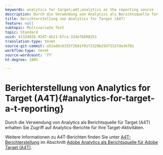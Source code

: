 ```yaml
---
keywords: analytics for target;a4t;analytics as the reporting source
description: Durch die Verwendung von Analytics als Berichtsquelle für Target (A4T) erhalten Sie Zugriff auf Analytics-Berichte für Ihre Target-Aktivitäten.
title: Berichterstellung von Analytics for Target (A4T)
feature: null
subtopic: Multivariate Test
topic: Standard
uuid: 4132492b-92d7-4b21-b7ca-324e7b898251
translation-type: tm+mt
source-git-commit: a51addc6155f2681f01f2329b25d72327de36701
workflow-type: tm+mt
source-wordcount: '77'
ht-degree: 100%

---
```



# Berichterstellung von Analytics for Target (A4T){#analytics-for-target-a-t-reporting}

Durch die Verwendung von Analytics als Berichtsquelle für Target (A4T) erhalten Sie Zugriff auf Analytics-Berichte für Ihre Target-Aktivitäten.

Weitere Informationen zu A4T-Berichten finden Sie unter [A4T-Berichterstellung](../c-integrating-target-with-mac/a4t/reporting.md#concept_716AF8D545AD404EAAEE99A6DB7B9483) im Abschnitt [Adobe Analytics als Berichtsquelle für Adobe Target (A4T)](../c-integrating-target-with-mac/a4t/a4t.md#concept_7540C8C04259434AB6EE33B09F47A1DE).
